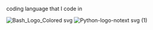 coding language that I code in

![Bash_Logo_Colored svg](https://github.com/gxlys/gxlys/assets/141137285/bd79ab0b-b83a-4aee-a3e3-63639ce29fc3) 
![Python-logo-notext svg (1)](https://github.com/gxlys/gxlys/assets/141137285/efc17fb3-d349-4b01-873c-6b47caac5f39)
